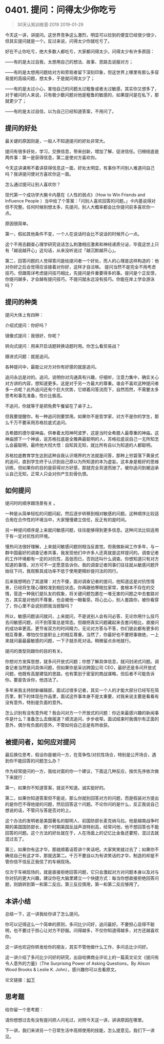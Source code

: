 # 0401. 提问：问得太少你吃亏
> 30天认知训练营·2019
2019-01-29

今天这一讲，讲提问。这世界竞争这么激烈，明显可以捡到的便宜已经很少很少，但其实提问就是一个。反过来说，问得太少你就吃亏了。

好在不止你吃亏，绝大多数人都吃亏，大家都问得太少。问得太少有许多原因：

——有的是太过自我，太想用自己的想法、故事、思路去说服对方；

——有的是太想用问题给对方和旁观者留下深刻印象，但这世界上哪里有那么多容易提的高级问题，想太多，于是就问得太少了；

——有的是太过小心，害怕自己的问题太过粗鲁或者太过敏感，其实你又想多了，对于被问的人来说，只有极少数问题对他是粗鲁的敏感的，如果提问是在私下，那就更少了；

——有的是太过自信，以为自己已经知道答案，不用问了。

## 提问的好处
最关键的原因则是，一般人不知道提问的好处非常大。

提问有很多好处，学习，交换信息，带来创新，增加了解，促进信任。归根结底是两件事：第一是获得信息，第二是使对方喜欢你。

今天这讲课用不着讲获得信息这一面，好处太明显，有事你不问别人难道问自己吗？我讲提问使对方喜欢你这一面。

怎么通过提问让别人喜欢你？

现代第一个成功学大腕卡内基在《人性的弱点》（How to Win Friends and Influence People ）当中给了个答案：「问别人喜欢回答的问题。」卡内基说得对但不完整。任何时候别想太多，先提问，别人大概率都会比你提问前多喜欢你一点。

原因很简单。

第一，假如其他条件不变，一个人在说话时会比不说话的时候开心一点。

这个不用去翻查心理学研究说话怎么刺激相应激素和神经递质分泌，毕竟这世上只有「越说越开心」这句话，从来没听说过「越沉默越开心」。

第二，回答问题的人觉得答问是给提问者一个好处，而人的心理是这样构造的：他对你好之后会觉得应该接着对你好，这样才自洽嘛。
提问当然不是完全不用考虑技巧，但跟周详考虑提问技巧相比，先提问是件重要得多的事。提问是个正反馈，你提问越多，才会越有提问技巧，不提问就永远没有技巧。你能在岸上学会游泳吗？

## 提问的种类
提问大体上有四种：

介绍式提问：你好吗？

镜像式提问：我很好，你呢？

转向式提问：用来开启话题转换话题时用。你怎么看贸易战？

跟进式问题：就是追问。

各种提问中，最能让对方对你有好感的就是追问。

追问永远是对的。追问，说明你对沟通真有兴趣，仔细听，注意力集中，确实关心对方讲的内容，想知道更多。这是对于另一方最大的尊重。谁会不喜欢这种提问者多一点呢？此外追问还有个巨大优势，它顺着问答流而下，自然而然，不需要太多思考和事先准备，性价比极高。

不追问，你就等于是把免费午餐留在了桌子上。

但我要提醒你，有一种追问则要禁用。如果你不是哲学家，对方不是你的学生，那么千万不要采用苏格拉底式追问。

古希腊的德尔斐神庙，供奉着太阳神阿波罗，这是当时全希腊人最尊重的神庙。这神庙颁下一个神谕，说苏格拉底是全雅典最聪明的人，苏格拉底说自己一无所知怎么会最聪明，最终他大彻大悟：自知其无知，就比所有自以为知道的人都聪明。

苏格拉底教育学生达到这种自我认识境界的方法就是问答，那种上穷碧落下黄泉式的追问，直到学生终于认识到自己原以为所知道的本为虚妄。这本身是极好的思维训练，但如果你的目的是获得对方好感，那就完全背道而驰了。被你追问到被迫承认自己无知，正常人只会对你产生刻骨仇恨。

## 如何提问
提问时的顺序跟场景有关 。

一种是从简单轻松的问题问起，然后逐步转移到相对敏感的问题。这种顺序比较适合用在合作性的环境当中，大家慢慢建立信任，反正有的是时间。

另一种提问顺序是上来就问敏感问题，往往能够得到更多信息。这种问法比较适用于有一定对抗性的环境。

慢热问法很好理解，上来就问敏感问题则相当反直觉。但我做新闻工作多年，与一群中国最好的调查记者共事，我发现他们中许多人还真就是这样提问的。调查记者的工作环境都有一定的对抗性，高低而已，否则还叫什么调查。你想知道只有对方知道的事情，对方可不一定愿意告诉你。我的调查记者同事们往往就从敏感问题开始往下问，我观察其成功率不低于使用更精妙提问法的同行。

后来我想明白了其道理：对方不傻，面对调查记者的提问，他知道这是对抗性情景，已经将生理心理校准到相应状态。你再跟他寒暄拉家常，套根本不存在的交情，营造一种我们是队友的假象，将关键问题包裹在一堆无害的问题之中去套路对方，其实是对他的不尊重，也会被他一眼看穿。将心比心，别人套路你，被你看穿了，你心里不会说别把我当弱智吗？

所以，敏感问题该问就问，上来就问，不是说别人会有问必答，无论你用什么技巧去问敏感问题，问不到答案总是常态。但跟把真实问题藏起来去套问相比，直接问的成功率更高，更节省双方的时间精力，无论对方答与不答，你们彼此都有更多的相互尊重，哪怕仅仅是职业上的相互尊重。当然了，你最好也不要把事做绝，一上来就问最最最敏感的问题，一下子就杀死对话。稍微留点余地就行。

提问的类型则跟你的目的有关。

你想对方发挥思想，就多问开放式问题；你想了解具体信息，就问封闭式问题。调查记者当然是问具体问题，但如果你是采访跨国公司 CEO，最好还是多问开放式问题，他既有高屋建瓴的思路，也有策划于密室的商战谋略，但后者不可能告诉你。要是告诉你，他违法了。

多年来我主持财新编辑部，面试过很多记者，其实一个人的才能大部分已经写在简历里，剩下的体现在作品里，面试这件事本身不是太重要，对我来说主要是看看有没有意外，特别是负面的意外。

怎么识别有没有意外呢？我会问对方一个开放式的问题：你近来最感兴趣的新闻事件是什么？准备怎么去做报道？顺流追问，步步收窄。面试结束时我偶尔有正面的意外，偶尔有负面的意外，不管如何自己总是有所收获。

## 被提问者，如何应对提问
最后换位思考，假设你是被问一方，在竞争性/对抗性场合，特别是公开场合，遇到你不能回答的问题怎么办？

作为经常提问的一方，我给对面的你一个建议，下面这几种反应，按优先序依次做下来就行：

第一，如果你不知道答案，就说不知道。诚实挺好的。

第二，如果你知道答案但不能说，那么你就别回答对方的问题，而是假装对方提出的是你巴不得他提的问题，然后回答这个问题。不论你问的是什么，反正我说自己想说的话，不管问与答是否对的上。 

这个办法的发明者是美国著名的聪明人、前国防部长麦克纳马拉。他是越南战争时期的美国国防部长，那个时期美国反战声浪特别高，经常问他，他不想回答也不能回答的问题。这个方法的好处就在于，人在场面上的记忆比金鱼还要短，混过去就混过去了。

第三，如果你有这才华，那就顺着话茬讲个笑话吧。大家笑笑就过去了；如果你不确信自己有这才华，那就选第二。千万不要自以为有讲笑话的才华，制造的却是不管你信不信反正我信了的车祸现场。

仅次于车祸现场的，就是直接拒绝回答问题，它只会激起对方对问题本身以及对与你对抗的更大兴趣，建议你在大脑里建立一个快捷方式：每当你想直接拒绝回答问题，则跳转到第一和第二反应。第三反应慎用，第一和第二反应够用了。

## 本讲小结
总结一下，这一讲我给你讲了怎么提问。

你可以记得这么一个简单的原则，多问比少问好，追问最好。不要担心显得不聪明，也不要过于担心让对方不舒服。问得越多，不仅你知道得越多，对方还越喜欢你。

这一讲也欢迎你转发给你的朋友，其实不管他做什么工作，多问总比少问好。

这一讲介绍了多问比少问好的研究，出自哈佛商业评论上的一篇英文论文《提问有令人意外的力量》（The Surprising Power of Asking Questions，By Alison Wood Brooks & Leslie K. John），感兴趣你可以去看原文。

论文链接：[如下](https://hbr.org/2018/05/the-surprising-power-of-questions)

## 思考题
给你留一个思考题：

请你想想过去有没有提问把人问毛过，对照今天这一讲，讲讲原因在哪里。

下一讲，我们来讲另一个日常生活中高频使用的技能，怎么提意见。我们下一讲见。